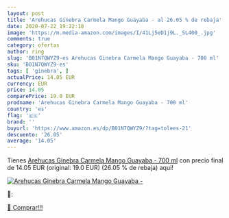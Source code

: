 ```yaml
---
layout: post
title: 'Arehucas Ginebra Carmela Mango Guayaba - al 26.05 % de rebaja'
date: 2020-07-22 19:22:18
image: 'https://m.media-amazon.com/images/I/41Lj5eD1j9L._SL400_.jpg'
comments: true
category: ofertas
author: ring
slug: 'B01N7QWYZ9-es Arehucas Ginebra Carmela Mango Guayaba - 700 ml'
sku: 'B01N7QWYZ9-es'
tags: [ 'ginebra', ]
actualPrice: 14.05 EUR
currency: EUR
price: 14.05
comparePrice: 19.0 EUR
prodname: 'Arehucas Ginebra Carmela Mango Guayaba - 700 ml'
country: 'es'
flag: '🇪🇸'
brand: ''
buyurl: 'https://www.amazon.es/dp/B01N7QWYZ9/?tag=tolees-21'
descuento: '26.05'
average: '14.05'
---
```


Tienes [Arehucas Ginebra Carmela Mango Guayaba - 700 ml](https://www.amazon.es/dp/B01N7QWYZ9/?tag=tolees-21) con precio final de  14.05 EUR (original: 19.0 EUR) (26.05 %  de rebaja) aqui!

[![Arehucas Ginebra Carmela Mango Guayaba -](https://m.media-amazon.com/images/I/41Lj5eD1j9L._SL400_.jpg)](https://www.amazon.es/dp/B01N7QWYZ9/?tag=tolees-21)

🔎:


[🛒 Comprar!!!](https://www.amazon.es/dp/B01N7QWYZ9/?tag=tolees-21)
